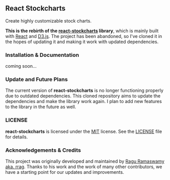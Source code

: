 ## React Stockcharts

<!--
[![Join the chat at https://gitter.im/rrag/react-stockcharts](https://badges.gitter.im/Join%20Chat.svg)](https://gitter.im/rrag/react-stockcharts?utm_source=badge&utm_medium=badge&utm_campaign=pr-badge&utm_content=badge)
[![npm version](https://badge.fury.io/js/react-stockcharts.svg)](https://badge.fury.io/js/react-stockcharts)
-->

Create highly customizable stock charts.

**This is the rebirth of the [react-stockcharts](https://github.com/rrag/react-stockcharts) library**, which is
mainly built with [React](https://react.dev/) and [D3.js](https://d3js.org/). The project has been abandoned, so
I've cloned it in the hopes of updating it and making it work with updated dependencies.

### Installation & Documentation

coming soon...

<!--
- [ChartSchool | ChartSchool | StockCharts.com](https://chartschool.stockcharts.com/)

If you like this project checkout <a href="https://gocharting.com" target="_blank">gocharting.com</a>

-   integrates multiple charttypes
-   over 60 technical indicators and overlays
-   drawing objects

Multiple [quick start examples](https://github.com/rrag/react-stockcharts-examples2)

-   svg and canvas for improved performance.
-   pan and zoom, on touch devices too


#### Chart types

-   Scatter
-   Area
-   Line
-   Candlestick
-   OHLC
-   HeikenAshi
-   Renko
-   Kagi
-   Point & Figure

#### Indicators

-   EMA, SMA, WMA, TMA
-   Bollinger band
-   SAR
-   MACD
-   RSI
-   ATR
-   Stochastic (fast, slow, full)
-   ForceIndex
-   ElderRay
-   Elder Impulse

(more to come),

and it is simple to create your own indicator too

#### Interactive Indicators

-   Trendline
-   Fibonacci Retracements
-   Gann Fan
-   Channel
-   Linear regression channel

---

Getting Started
To get started with this project, you'll need to have {list any prerequisites, such as specific versions of Node.js or any required libraries}. Then, follow these steps:


### Installation

```sh
npm install  --save react-stockcharts
```

### Documentation

[Documentation](http://rrag.github.io/react-stockcharts)

[Ready to use Examples](https://github.com/rrag/react-stockcharts-examples2)
-->

### Update and Future Plans

The current version of **react-stockcharts** is no longer functioning properly due to outdated dependencies. This
cloned repository aims to update the dependencies and make the library work again. I plan to add new features to
the library in the future as well.

<!--
### Contributing
This repository is maintained by [your name] with contributions from [previous maintainers/contributors]. If you find any bugs or want to request new features, please submit an issue or a pull request.

Contributions are welcome! If you have a fix or feature you'd like to contribute, please submit a pull request. Be sure to follow the existing coding style and commit message conventions.

Refer to [CONTRIBUTING.md](./CONTRIBUTING.md)

### Stability

This is alpha state software, the api will change with each minor version.

### Roadmap

[Roadmap](./docs/md/COMING-SOON.md)

Here are some of the updates and improvements that we plan to make to this project:

- Update outdated dependencies
- Fix bugs and make the library work
- Add new features
Improve documentation and testing
If you have any suggestions for other improvements, please let us know!
 -->

### LICENSE

**react-stockcharts** is licensed under the [MIT](./LICENSE) license. See the [LICENSE](./LICENSE) file for
details.

### Acknowledgements & Credits

This project was originally developed and maintained by [Ragu Ramaswamy aka. rrag](https://github.com/rrag). Thanks
to his work and the work of many other contributors, we have a starting point for our updates and improvements.
